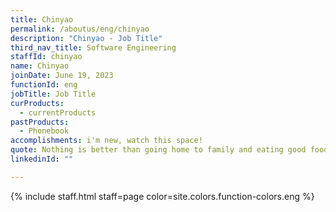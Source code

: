 ```yaml
---
title: Chinyao
permalink: /aboutus/eng/chinyao
description: "Chinyao - Job Title"
third_nav_title: Software Engineering
staffId: chinyao
name: Chinyao
joinDate: June 19, 2023
functionId: eng
jobTitle: Job Title
curProducts:
  - currentProducts
pastProducts:
  - Phonebook
accomplishments: i'm new, watch this space!
quote: Nothing is better than going home to family and eating good food and relaxing
linkedinId: ""

---
```


{% include staff.html staff=page color=site.colors.function-colors.eng %}
